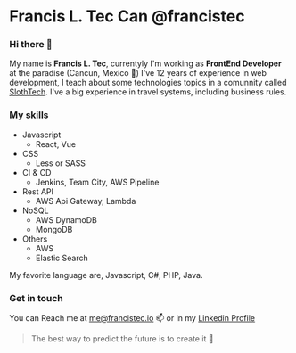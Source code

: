 # Francis L. Tec Can @francistec
### Hi there 👋

My name is **Francis L. Tec**, currentyly I'm working as **FrontEnd Developer** at the paradise (Cancun, Mexico 🌴)
I've 12 years of experience in web development, I teach about some technologies topics in a comunnity called [SlothTech](https://www.slothtech.io/).
I've a big experience in travel systems, including business rules.

### My skills

- Javascript
  - React, Vue
- CSS
  - Less or SASS
- CI & CD
  - Jenkins, Team City, AWS Pipeline
- Rest API
  - AWS Api Gateway, Lambda
- NoSQL
  - AWS DynamoDB
  - MongoDB
- Others
  - AWS
  - Elastic Search
 
My favorite language are, Javascript, C#, PHP, Java.

### Get in touch 
You can Reach me at [me@francistec.io](mailto:me@francistec.io) 📫 or in my [Linkedin Profile](www.linkedin.com/in/francistec)

> The best way to predict the future is to create it :tophat:

<!--
**francistec/francistec** is a ✨ _special_ ✨ repository because its `README.md` (this file) appears on your GitHub profile.

Here are some ideas to get you started:

- 🔭 I’m currently working on ...
- 🌱 I’m currently learning ...
- 👯 I’m looking to collaborate on ...
- 🤔 I’m looking for help with ...
- 💬 Ask me about ...
- 📫 How to reach me: ...
- 😄 Pronouns: ...
- ⚡ Fun fact: ...
-->
